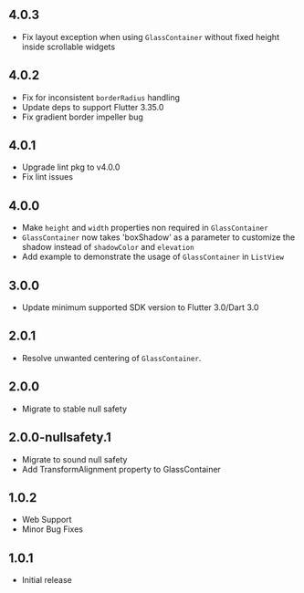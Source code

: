 ## 4.0.3
- Fix layout exception when using `GlassContainer` without fixed height inside scrollable widgets

## 4.0.2

- Fix for inconsistent `borderRadius` handling
- Update deps to support Flutter 3.35.0
- Fix gradient border impeller bug

## 4.0.1

- Upgrade lint pkg to v4.0.0
- Fix lint issues

## 4.0.0

- Make `height` and `width` properties non required in `GlassContainer`
- `GlassContainer` now takes 'boxShadow' as a parameter to customize the shadow instead of `shadowColor` and `elevation`
- Add example to demonstrate the usage of `GlassContainer` in `ListView`

## 3.0.0

- Update minimum supported SDK version to Flutter 3.0/Dart 3.0

## 2.0.1

- Resolve unwanted centering of `GlassContainer`.

## 2.0.0

- Migrate to stable null safety

## 2.0.0-nullsafety.1

- Migrate to sound null safety
- Add TransformAlignment property to GlassContainer

## 1.0.2

- Web Support
- Minor Bug Fixes

## 1.0.1

- Initial release
